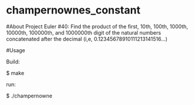 # champernownes_constant

#About 
Project Euler #40: Find the product of the first, 10th, 100th, 1000th, 10000th, 100000th, and 1000000th digit of the natural numbers concatenated after the decimal (i,e, 0.12345678910111213141516...)

#Usage

Build:

$ make

run:

$ ./champernowne
